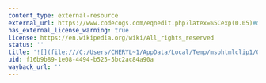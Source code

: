 ```yaml
---
content_type: external-resource
external_url: https://www.codecogs.com/eqnedit.php?latex=%5Cexp(0.05)#0
has_external_license_warning: true
license: https://en.wikipedia.org/wiki/All_rights_reserved
status: ''
title: '![](file:///C:/Users/CHERYL~1/AppData/Local/Temp/msohtmlclip1/01/clip_image012.gif)'
uid: f16b9b89-1e08-4494-b525-5bc2ac84a90a
wayback_url: ''
---
```

